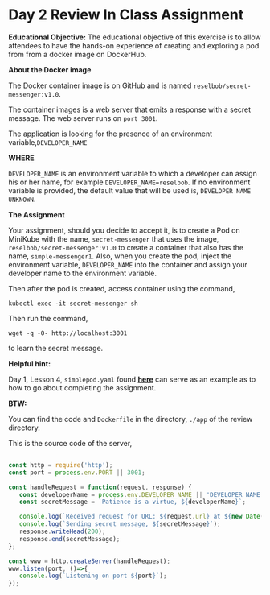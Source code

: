 # Day 2 Review In Class Assignment


**Educational Objective:** The educational objective of this exercise is to allow attendees to
have the hands-on experience of creating and exploring a pod from from a docker image on DockerHub.

**About the Docker image**

The Docker container image is on GitHub and is named `reselbob/secret-messenger:v1.0`.

The container images is a web server that emits a response with a secret message. The web server
runs on `port 3001`.
 
 The application is looking for the presence of an environment variable,`DEVELOPER_NAME` 
 
 **WHERE**
 
 `DEVELOPER_NAME` is an environment variable to which a developer can assign his or her name, for 
 example `DEVELOPER_NAME=reselbob`. If no environment  variable is provided, the default value
 that will be used is, `DEVELOPER NAME UNKNOWN`.
  
 **The Assignment**
 
 Your assignment, should you decide to accept it, is to create a Pod on MiniKube with the
 name, `secret-messenger` that uses the image, `reselbob/secret-messenger:v1.0` to create a container that
 also has the name, `simple-messenger1`. Also, when you create the pod, inject the
 environment variable, `DEVELOPER_NAME` into the container and assign your developer name to the environment variable.
 
 Then after the pod is created, access container using the command, 
 
 `kubectl exec -it secret-messenger sh`
 
 Then run the command, 
 
 `wget -q -O- http://localhost:3001`
 
 to learn the secret message.
 
 **Helpful hint:**
 
 Day 1, Lesson 4, `simplepod.yaml` found **[here](https://github.com/reselbob/k8s-4-it-pros/blob/master/day-1/lesson-04-pods/simplepod.yaml)**
 can serve as an example as to how to go about completing the assignment.
 
 **BTW:**
 
 You can find the code and `Dockerfile` in the directory, `./app` of the review directory.
 
 This is the source code of the server, 
 
 ```javascript

const http = require('http');
const port = process.env.PORT || 3001;

const handleRequest = function(request, response) {
    const developerName = process.env.DEVELOPER_NAME || 'DEVELOPER NAME UNKNOWN';
    const secretMessage = `Patience is a virtue, ${developerName}`;

    console.log(`Received request for URL: ${request.url} at ${new Date()}`);
    console.log(`Sending secret message, ${secretMessage}`);
    response.writeHead(200);
    response.end(secretMessage);
};

const www = http.createServer(handleRequest);
www.listen(port, ()=>{
    console.log(`Listening on port ${port}`);
});

```
 
 
 